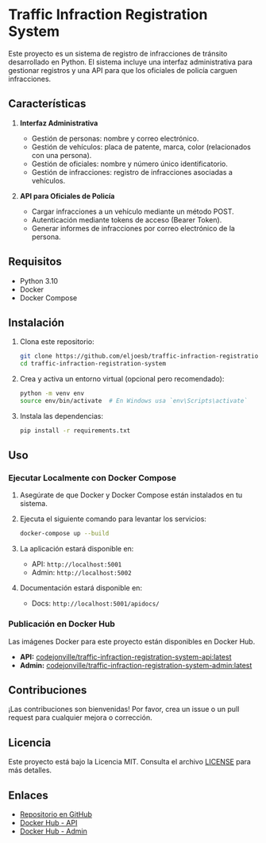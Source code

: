 # Traffic Infraction Registration System

Este proyecto es un sistema de registro de infracciones de tránsito desarrollado en Python. El sistema incluye una interfaz administrativa para gestionar registros y una API para que los oficiales de policía carguen infracciones.

## Características

1. **Interfaz Administrativa**

   - Gestión de personas: nombre y correo electrónico.
   - Gestión de vehículos: placa de patente, marca, color (relacionados con una persona).
   - Gestión de oficiales: nombre y número único identificatorio.
   - Gestión de infracciones: registro de infracciones asociadas a vehículos.

2. **API para Oficiales de Policía**
   - Cargar infracciones a un vehículo mediante un método POST.
   - Autenticación mediante tokens de acceso (Bearer Token).
   - Generar informes de infracciones por correo electrónico de la persona.

## Requisitos

- Python 3.10
- Docker
- Docker Compose

## Instalación

1. Clona este repositorio:

   ```bash
   git clone https://github.com/eljoesb/traffic-infraction-registration-system.git
   cd traffic-infraction-registration-system
   ```

2. Crea y activa un entorno virtual (opcional pero recomendado):

   ```bash
   python -m venv env
   source env/bin/activate  # En Windows usa `env\Scripts\activate`
   ```

3. Instala las dependencias:
   ```bash
   pip install -r requirements.txt
   ```

## Uso

### Ejecutar Localmente con Docker Compose

1. Asegúrate de que Docker y Docker Compose están instalados en tu sistema.

2. Ejecuta el siguiente comando para levantar los servicios:

   ```bash
   docker-compose up --build
   ```

3. La aplicación estará disponible en:

   - API: `http://localhost:5001`
   - Admin: `http://localhost:5002`

4. Documentación estará disponible en:
   - Docs: `http://localhost:5001/apidocs/`

### Publicación en Docker Hub

Las imágenes Docker para este proyecto están disponibles en Docker Hub.

- **API:** [codejonville/traffic-infraction-registration-system-api:latest](https://hub.docker.com/repository/docker/codejonville/traffic-infraction-registration-system-api)
- **Admin:** [codejonville/traffic-infraction-registration-system-admin:latest](https://hub.docker.com/repository/docker/codejonville/traffic-infraction-registration-system-admin)

## Contribuciones

¡Las contribuciones son bienvenidas! Por favor, crea un issue o un pull request para cualquier mejora o corrección.

## Licencia

Este proyecto está bajo la Licencia MIT. Consulta el archivo [LICENSE](LICENSE) para más detalles.

## Enlaces

- [Repositorio en GitHub](https://github.com/eljoesb/traffic-infraction-registration-system)
- [Docker Hub - API](https://hub.docker.com/repository/docker/codejonville/traffic-infraction-registration-system-api)
- [Docker Hub - Admin](https://hub.docker.com/repository/docker/codejonville/traffic-infraction-registration-system-admin)
